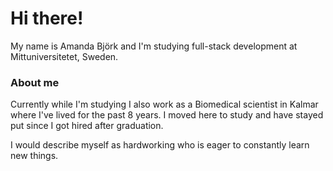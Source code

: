 # Hi there!

My name is Amanda Björk and I'm studying full-stack development at Mittuniversitetet, Sweden.



### About me

Currently while I'm studying I also work as a Biomedical scientist in Kalmar where I've lived for the past 8 years. I moved here to study and have stayed put since I got hired after graduation.

I would describe myself as hardworking who is eager to constantly learn new things.


<!--
**abbelot/abbelot** is a ✨ _special_ ✨ repository because its `README.md` (this file) appears on your GitHub profile.

Here are some ideas to get you started:

- 🔭 I’m currently working on ...
- 🌱 I’m currently learning ...
- 👯 I’m looking to collaborate on ...
- 🤔 I’m looking for help with ...
- 💬 Ask me about ...
- 📫 How to reach me: ...
- 😄 Pronouns: ...
- ⚡ Fun fact: ...
-->
